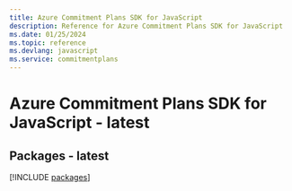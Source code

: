 ```yaml
---
title: Azure Commitment Plans SDK for JavaScript
description: Reference for Azure Commitment Plans SDK for JavaScript
ms.date: 01/25/2024
ms.topic: reference
ms.devlang: javascript
ms.service: commitmentplans
---
```

# Azure Commitment Plans SDK for JavaScript - latest
## Packages - latest
[!INCLUDE [packages](commitment-plans-index.md)]